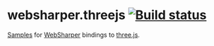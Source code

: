 # websharper.threejs [![Build status](https://ci.appveyor.com/api/projects/status/laauuan7jacud1dg?svg=true)](https://ci.appveyor.com/project/IntelliFactory/websharper-threejs-samples)

[Samples][samp] for [WebSharper][ws] bindings to [three.js][tjs].

[samp]: http://intellifactory.github.io/websharper.threejs.samples
[tjs]: http://threejs.org/
[ws]: http://websharper.com/
